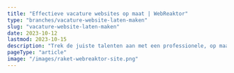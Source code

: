 ```yaml
---
title: "Effectieve vacature websites op maat | WebReaktor"
type: "branches/vacature-website-laten-maken"
slug: "vacature-website-laten-maken"
date: 2023-10-12
lastmod: 2023-10-15
description: "Trek de juiste talenten aan met een professionele, op maat gemaakte vacature website door WebReaktor. Begin vandaag met het bouwen van jouw team."
pageType: "article"
image: "/images/raket-webreaktor-site.png"
---
```



